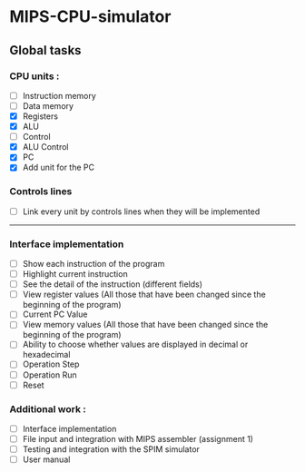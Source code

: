 # MIPS-CPU-simulator
## Global tasks
### CPU units :
- [ ] Instruction memory
- [ ] Data memory
- [x] Registers
- [x] ALU
- [ ] Control
- [x] ALU Control
- [x] PC
- [x] Add unit for the PC

### Controls lines

- [ ] Link every unit by controls lines when they will be implemented

---
### Interface implementation

- [ ] Show each instruction of the program
- [ ] Highlight current instruction
- [ ] See the detail of the instruction (different fields)
- [ ] View register values (All those that have been changed since the beginning of the program)
- [ ] Current PC Value
- [ ] View memory values (All those that have been changed since the beginning of the program)
- [ ] Ability to choose whether values are displayed in decimal or hexadecimal
- [ ] Operation Step
- [ ] Operation Run
- [ ] Reset

### Additional work :

- [ ] Interface implementation
- [ ] File input and integration with MIPS assembler (assignment 1)
- [ ] Testing and integration with the SPIM simulator
- [ ] User manual